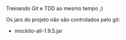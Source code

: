 Treinando Git e TDD ao mesmo tempo ;)

Os jars do projeto não são controlados pelo git:
 - mockito-all-1.9.5.jar
